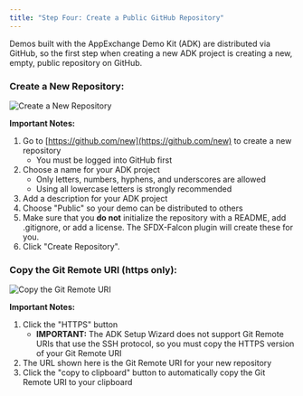 ```yaml
---
title: "Step Four: Create a Public GitHub Repository"
---
```


Demos built with the AppExchange Demo Kit (ADK) are distributed via GitHub, so the first step when creating a new ADK project is creating a new, empty, public repository on GitHub.

### Create a New Repository:
![Create a New Repository](https://drive.google.com/uc?export=view&id=1ENOiIj_-yfwXTGo365qgfms7QQGanWmr)

**Important Notes:**
1. Go to [https://github.com/new](https://github.com/new) to create a new repository
    *  You must be logged into GitHub first
2. Choose a name for your ADK project
    *  Only letters, numbers, hyphens, and underscores are allowed
    *  Using all lowercase letters is strongly recommended
3. Add a description for your ADK project
4. Choose "Public" so your demo can be distributed to others
5. Make sure that you **do not** initialize the repository with a README, add .gitignore, or add a license.  The SFDX-Falcon plugin will create these for you.
6. Click "Create Repository".

### Copy the Git Remote URI (https only):
![Copy the Git Remote URI](https://drive.google.com/uc?export=view&id=1SQQH19xb6o_RWhnRspytSjgNBNSo1v08)

**Important Notes:**
1. Click the "HTTPS" button
    *  **IMPORTANT:** The ADK Setup Wizard does not support Git Remote URIs that use the SSH protocol, so you must copy the HTTPS version of your Git Remote URI
2. The URL shown here is the Git Remote URI for your new repository
3. Click the "copy to clipboard" button to automatically copy the Git Remote URI to your clipboard